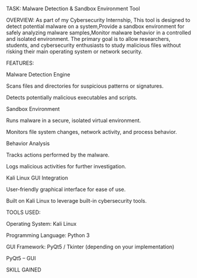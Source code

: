 TASK: Malware Detection & Sandbox Environment Tool
 
 
OVERVIEW:
As part of my Cybersecurity Internship, This tool is designed to detect potential malware on a system,Provide a sandbox environment for safely analyzing malware samples,Monitor malware behavior in a controlled and isolated environment. The primary goal is to allow researchers, students, and cybersecurity enthusiasts to study malicious files without risking their main operating system or network security.

FEATURES:

Malware Detection Engine

Scans files and directories for suspicious patterns or signatures.

Detects potentially malicious executables and scripts.

Sandbox Environment

Runs malware in a secure, isolated virtual environment.

Monitors file system changes, network activity, and process behavior.

Behavior Analysis

Tracks actions performed by the malware.

Logs malicious activities for further investigation.

Kali Linux GUI Integration

User-friendly graphical interface for ease of use.

Built on Kali Linux to leverage built-in cybersecurity tools.

TOOLS USED:

Operating System: Kali Linux

Programming Language: Python 3

GUI Framework: PyQt5 / Tkinter (depending on your implementation)

PyQt5 – GUI

SKILL GAINED

